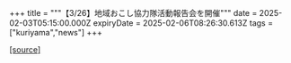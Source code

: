+++
title = """【3/26】地域おこし協力隊活動報告会を開催"""
date = 2025-02-03T05:15:00.000Z
expiryDate = 2025-02-06T08:26:30.613Z
tags = ["kuriyama","news"]
+++


[[source]](https://www.town.kuriyama.hokkaido.jp/soshiki/31/21389.html)
